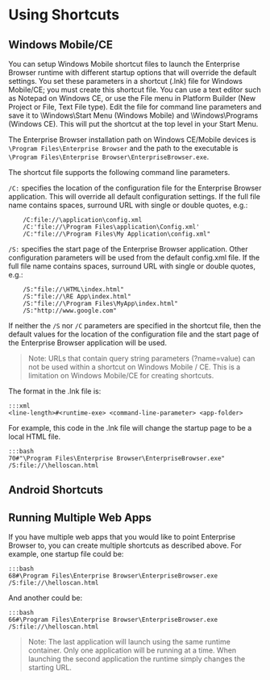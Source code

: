 # Using Shortcuts
<!-- TBD - This guide will tell how the customer how to use shortcuts to launch an application -->

## Windows Mobile/CE
You can setup Windows Mobile shortcut files to launch the Enterprise Browser runtime with different startup options that will override the default settings. You set these parameters in a shortcut (.lnk) file for Windows Mobile/CE; you must create this shortcut file. You can use a text editor such as Notepad on Windows CE, or use the File menu in Platform Builder (New Project or File, Text File type). Edit the file for command line parameters and save it to \Windows\Start Menu (Windows Mobile) and \Windows\Programs (Windows CE). This will put the shortcut at the top level in your Start Menu.

The Enterprise Browser installation path on Windows CE/Mobile devices is `\Program Files\Enterprise Browser` and the path to the executable is `\Program Files\Enterprise Browser\EnterpriseBrowser.exe`.

The shortcut file supports the following command line parameters.

`/C:` specifies the location of the configuration file for the Enterprise Browser application. This will override all default configuration settings. If the full file name contains spaces, surround URL with single or double quotes, e.g.:

        /C:file://\application\config.xml
        /C:'file://\Program Files\application\Config.xml'
        /C:"file://\Program Files\My Application\config.xml"
        
`/S:` specifies the start page of the Enterprise Browser application. Other configuration parameters will be used from the default config.xml file. If the full file name contains spaces, surround URL with single or double quotes, e.g.:

        /S:"file://\HTML\index.html"
        /S:"file://\RE App\index.html"
        /S:"file://\Program Files\MyApp\index.html"
        /S:"http://www.google.com"

If neither the `/S` nor `/C` parameters are specified in the shortcut file, then the default values for the location of the configuration file and the start page of the Enterprise Browser application will be used. 

> Note: URLs that contain query string parameters (?name=value) can not be used within a shortcut on Windows Mobile / CE. This is a limitation on Windows Mobile/CE for creating shortcuts.

The format in the .lnk file is:

	:::xml
	<line-length>#<runtime-exe> <command-line-parameter> <app-folder>

For example, this code in the .lnk file will change the startup page to be a local HTML file.

	:::bash
	70#"\Program Files\Enterprise Browser\EnterpriseBrowser.exe" /S:file://\helloscan.html

## Android Shortcuts
<!-- TBD - Is this possible? -->
## Running Multiple Web Apps
If you have multiple web apps that you would like to point Enterprise Browser to, you can create multiple shortcuts as described above. For example, one startup file could be:

	:::bash
	68#\Program Files\Enterprise Browser\EnterpriseBrowser.exe /S:file://\helloscan.html

And another could be:

	:::bash
	66#\Program Files\Enterprise Browser\EnterpriseBrowser.exe /S:file://\helloscan.html

> Note: The last application will launch using the same runtime container. Only one application will be running at a time. When launching the second application the runtime simply changes the starting URL.